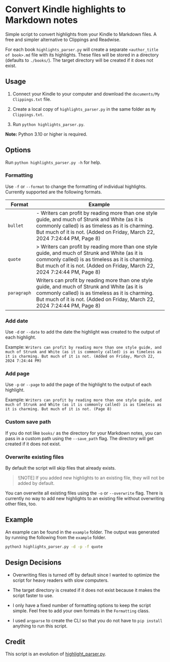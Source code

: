 # Convert Kindle highlights to Markdown notes

Simple script to convert highlights from your Kindle to Markdown files. A free and simpler alternative to Clippings and Readwise.

For each book `highlights_parser.py` will create a separate `<author_title of book>.md` file with its highlights. These files will be stored in a directory (defaults to `./books/`). The target directory will be created if it does not exist.

## Usage

1. Connect your Kindle to your computer and download the `documents/My Clippings.txt` file.

2. Create a local copy of `highlights_parser.py` in the same folder as `My Clippings.txt`. 

4. Run `python highlights_parser.py`.

**Note:** Python 3.10 or higher is required.

## Options

Run `python highlights_parser.py -h` for help.

### Formatting

Use `-f` or `--format` to change the formatting of individual highlights. Currently supported are the following formats.

| Format | Example |
| ---  | --- |
| `bullet` | - Writers can profit by reading more than one style guide, and much of Strunk and White (as it is commonly called) is as timeless as it is charming. But much of it is not. (Added on Friday, March 22, 2024 7:24:44 PM, Page 8) |
| `quote` | > Writers can profit by reading more than one style guide, and much of Strunk and White (as it is commonly called) is as timeless as it is charming. But much of it is not. (Added on Friday, March 22, 2024 7:24:44 PM, Page 8) |
| `paragraph` | Writers can profit by reading more than one style guide, and much of Strunk and White (as it is commonly called) is as timeless as it is charming. But much of it is not. (Added on Friday, March 22, 2024 7:24:44 PM, Page 8) |

### Add date

Use `-d` or `--date` to add the date the highlight was created to the output of each highlight.

Example: `Writers can profit by reading more than one style guide, and much of Strunk and White (as it is commonly called) is as timeless as it is charming. But much of it is not. (Added on Friday, March 22, 2024 7:24:44 PM)`

### Add page

Use `-p` or `--page` to add the page of the highlight to the output of each highlight.

Example: `Writers can profit by reading more than one style guide, and much of Strunk and White (as it is commonly called) is as timeless as it is charming. But much of it is not. (Page 8)`

### Custom save path

If you do not like `books/` as the directory for your Markdown notes, you can pass in a custom path using the `--save_path` flag. The directory will get created if it does not exist.

### Overwrite existing files

By default the script will skip files that already exists. 

> ![NOTE]
> If you added new highlights to an existing file, they will not be added by default.

You can overwrite all existing files using the `-o` or `--overwrite` flag. There is currently no way to add new highlights to an existing file without overwriting other files, too.

## Example

An example can be found in the `example` folder. The output was generated by running the following from the `example` folder.

```bash
python3 highlights_parser.py -d -p -f quote
```

## Design Decisions

- Overwriting files is turned off by default since I wanted to optimize the script for heavy readers with slow computers.

- The target directory is created if it does not exist because it makes the script faster to use.

- I only have a fixed number of formatting options to keep the script simple. Feel free to add your own formats in the `Formatting` class.

- I used `argparse` to create the CLI so that you do not have to `pip install` anything to run this script.

## Credit

This script is an evolution of [highlight_parser.py](https://github.com/duarteocarmo/my-personal-zen/blob/master/highlight_parser.py).
